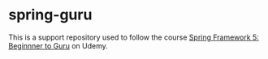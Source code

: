 # spring-guru
This is a support repository used to follow the course [Spring Framework 5: Beginnner to Guru](https://www.udemy.com/course/spring-framework-5-beginner-to-guru/learn/) on Udemy.
